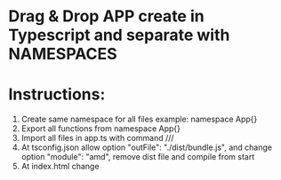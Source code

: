 # Drag & Drop APP create in Typescript and separate with NAMESPACES

# Instructions:
1. Create same namespace for all files example: namespace App{}
2. Export all functions from namespace App{}
3. Import all files in app.ts with command ///<reference path="filename.ts"/>
4. At tsconfig.json allow option 
    "outFile": "./dist/bundle.js", 
    and change option
    "module": "amd",
    remove dist file and compile from start
5. At index.html change  
    <script src = "dist/bundle.js" defer></script>